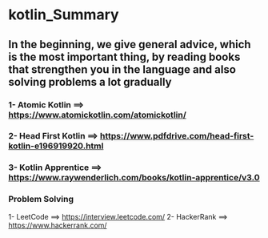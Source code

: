# kotlin_Summary
## In the beginning, we give general advice, which is the most important thing, by reading books that strengthen you in the language and also solving problems a lot gradually

### 1- 	Atomic Kotlin  ==> https://www.atomickotlin.com/atomickotlin/
### 2- 	Head First Kotlin ==> https://www.pdfdrive.com/head-first-kotlin-e196919920.html
### 3- 	Kotlin Apprentice ==> https://www.raywenderlich.com/books/kotlin-apprentice/v3.0

### Problem Solving 
1- LeetCode ==> https://interview.leetcode.com/
2- HackerRank ==> https://www.hackerrank.com/
